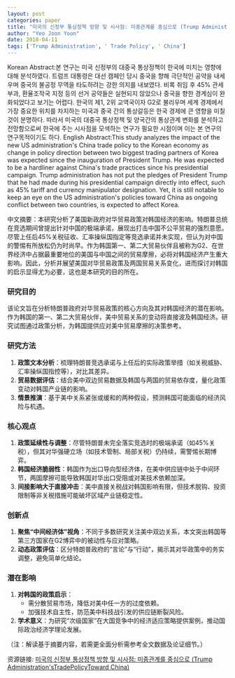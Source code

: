 ```yaml
---
layout: post
categories: paper
title: "미국의 신정부 통상정책 방향 및 시사점: 미중관계를 중심으로 (Trump Administration'sTradePolicyToward China)"
author: "Yeo Joon Yoon"
date: 2018-04-11
tags: ['Trump Administration', ' Trade Policy', ' China']
---
```


Korean Abstract:본 연구는 미국 신정부의 대중국 통상정책이 한국에 미치는 영향에 대해 분석하였다. 트럼프 대통령은 대선 캠페인 당시 중국을 향해 극단적인 공약을 내세우며 중국의 불공정 무역을 타도하려는 강한 의지를 내보였다. 비록 취임 후 45% 관세부과, 환율조작국 지정 등의 선거 공약들은 실현되지 않았으나 중국을 향한 경계심이 완화되었다고 보기는 어렵다. 한국의 제1, 2위 교역국이자 G2로 불리우며 세계 경제에서 가장 중요한 위치를 차지하는 미국과 중국 간의 통상갈등은 한국 경제에 큰 영향을 미칠 것이 분명하다. 따라서 미국의 대중국 통상정책 및 양국간의 통상관계 변화를 분석하고 전망함으로써 한국에 주는 시사점을 모색하는 연구가 필요한 시점이며 이는 본 연구의 연구목적이기도 하다. English Abstract:This study analyzes the impact of the new US administration's China trade policy to the Korean economy as change in policy direction between two biggest trading partners of Korea was expected since the inauguration of President Trump. He was expected to be a hardliner against China's trade practices since his presidential campaign. Trump administration has not put the pledges of President Trump that he had made during his presidential campaign directly into effect, such as 45% tariff and currency manipulator designation. Yet, it is still notable to keep an eye on the US administration's policies toward China as ongoing conflict between two countries, is expected to affect Korea.

中文摘要：本研究分析了美国新政府对华贸易政策对韩国经济的影响。特朗普总统在竞选期间曾提出针对中国的极端承诺，展现出打击中国不公平贸易的强烈意愿。尽管上任后45%关税征收、汇率操纵国指定等竞选承诺并未实现，但认为对中国的警惕有所放松仍为时尚早。作为韩国第一、第二大贸易伙伴且被称为G2、在世界经济中占据最重要地位的美国与中国之间的贸易摩擦，必将对韩国经济产生重大影响。因此，分析并展望美国对华贸易政策及两国贸易关系变化，进而探讨对韩国的启示显得尤为必要，这也是本研究的目的所在。

### 研究目的  
该论文旨在分析特朗普政府对华贸易政策的核心方向及其对韩国经济的潜在影响。作为韩国的第一、第二大贸易伙伴，美中贸易关系的变动将直接波及韩国经济。研究试图通过政策分析，为韩国提供应对美中贸易摩擦的决策参考。

### 研究方法  
1. **政策文本分析**：梳理特朗普竞选承诺与上任后的实际政策举措（如关税威胁、汇率操纵国指控等），对比其差异。  
2. **贸易数据评估**：结合美中双边贸易数据及韩国与两国的贸易依存度，量化政策变动对韩国产业链的影响。  
3. **情景推演**：基于美中关系紧张或缓和的两种假设，预测韩国可能面临的经济风险与机遇。  

### 核心观点  
1. **政策延续性与调整**：尽管特朗普未完全落实竞选时的极端承诺（如45%关税），但其对华强硬立场（如技术管制、局部关税）仍持续，需警惕长期博弈。  
2. **韩国经济脆弱性**：韩国作为出口导向型经济体，在美中供应链中处于中间环节，两国摩擦可能导致韩国对华出口受阻或对美技术依赖加深。  
3. **间接影响大于直接冲击**：美中直接关税战对韩国影响有限，但技术脱钩、投资限制等非关税措施可能破坏区域产业链稳定性。  

### 创新点  
1. **聚焦“中间经济体”视角**：不同于多数研究关注美中双边关系，本文突出韩国等第三方国家在G2博弈中的被动性与应对策略。  
2. **动态政策评估**：区分特朗普政府的“言论”与“行动”，揭示其对华政策中的务实调整，避免简单化结论。  

### 潜在影响  
1. **对韩国的政策启示**：  
   - 需分散贸易市场，降低对美中任一方的过度依赖。  
   - 加强技术自主性，防范美中科技战引发的供应链断裂风险。  
2. **学术意义**：为研究“次级国家”在大国竞争中的经济适应策略提供案例，推动国际政治经济学理论发展。  

（注：解读基于摘要内容，若需更全面分析需参考全文数据及论证细节。）

资源链接: [미국의 신정부 통상정책 방향 및 시사점: 미중관계를 중심으로 (Trump Administration'sTradePolicyToward China)](https://papers.ssrn.com/sol3/papers.cfm?abstract_id=3160430)
